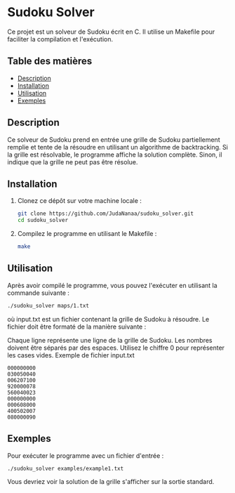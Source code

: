 # Sudoku Solver

Ce projet est un solveur de Sudoku écrit en C. Il utilise un Makefile pour faciliter la compilation et l'exécution.

## Table des matières

- [Description](#description)
- [Installation](#installation)
- [Utilisation](#utilisation)
- [Exemples](#exemples)

## Description

Ce solveur de Sudoku prend en entrée une grille de Sudoku partiellement remplie et tente de la résoudre en utilisant un algorithme de backtracking. Si la grille est résolvable, le programme affiche la solution complète. Sinon, il indique que la grille ne peut pas être résolue.

## Installation

1. Clonez ce dépôt sur votre machine locale :
    ```sh
    git clone https://github.com/JudaNanaa/sudoku_solver.git
    cd sudoku_solver
    ```

2. Compilez le programme en utilisant le Makefile :
    ```sh
    make
    ```

## Utilisation

Après avoir compilé le programme, vous pouvez l'exécuter en utilisant la commande suivante :

```sh
./sudoku_solver maps/1.txt
```
où input.txt est un fichier contenant la grille de Sudoku à résoudre. Le fichier doit être formaté de la manière suivante :

Chaque ligne représente une ligne de la grille de Sudoku.
Les nombres doivent être séparés par des espaces.
Utilisez le chiffre 0 pour représenter les cases vides.
Exemple de fichier input.txt 

```
000000000
030050040
006207100
920000078
560040023
000000000
000608000
400502007
080000090
```
## Exemples
Pour exécuter le programme avec un fichier d'entrée :

```
./sudoku_solver examples/example1.txt
```
Vous devriez voir la solution de la grille s'afficher sur la sortie standard.

